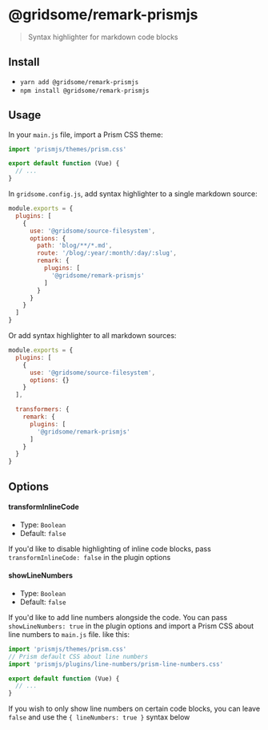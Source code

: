 # @gridsome/remark-prismjs

> Syntax highlighter for markdown code blocks

## Install
- `yarn add @gridsome/remark-prismjs`
- `npm install @gridsome/remark-prismjs`

## Usage

In your `main.js` file, import a Prism CSS theme:

```js
import 'prismjs/themes/prism.css'

export default function (Vue) {
  // ...
}
```

In `gridsome.config.js`, add syntax highlighter to a single markdown source:

```js
module.exports = {
  plugins: [
    {
      use: '@gridsome/source-filesystem',
      options: {
        path: 'blog/**/*.md',
        route: '/blog/:year/:month/:day/:slug',
        remark: {
          plugins: [
            '@gridsome/remark-prismjs'
          ]
        }
      }
    }
  ]
}
```

Or add syntax highlighter to all markdown sources:

```js
module.exports = {
  plugins: [
    {
      use: '@gridsome/source-filesystem',
      options: {}
    }
  ],

  transformers: {
    remark: {
      plugins: [
        '@gridsome/remark-prismjs'
      ]
    }
  }
}
```

## Options

#### transformInlineCode

- Type: `Boolean`
- Default: `false`

If you'd like to disable highlighting of inline code blocks, pass `transformInlineCode: false` in the plugin options

#### showLineNumbers

- Type: `Boolean`
- Default: `false`

If you'd like to add line numbers alongside the code. You can pass `showLineNumbers: true` in the plugin options and import a Prism CSS about line numbers to `main.js` file. like this:

```js
import 'prismjs/themes/prism.css'
// Prism default CSS about line numbers
import 'prismjs/plugins/line-numbers/prism-line-numbers.css'

export default function (Vue) {
  // ...
}
```

If you wish to only show line numbers on certain code blocks, you can leave `false` and use the `{ lineNumbers: true }` syntax below
